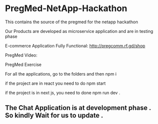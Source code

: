 # PregMed-NetApp-Hackathon
This contains the source of the pregmed for the netapp hackathon 


Our Products are developed as microservice application and are in testing phase 


E-commerce Application Fully Functional:
http://pregcomm.rf.gd/shop


PregMed Video:

PregMed Exercise 


For all the applications, go to the  folders and then npm i 

 
if the project are in react you need to do npm start

if the project is in next js, you need to done npm run dev . 


## The Chat Application is at development phase . So kindly Wait for us to update .
